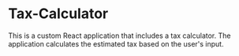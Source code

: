 # Tax-Calculator
This is a custom React application that includes a tax calculator. The application calculates the estimated tax based on the user's input. 
